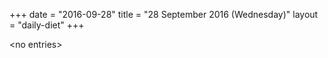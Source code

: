 +++
date = "2016-09-28"
title = "28 September 2016 (Wednesday)"
layout = "daily-diet"
+++

<p>&lt;no entries&gt;</p>